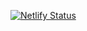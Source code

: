 [![Netlify Status](https://api.netlify.com/api/v1/badges/c8c730d6-dd42-4393-9212-c9e364173512/deploy-status)](https://app.netlify.com/sites/zittron/deploys)
